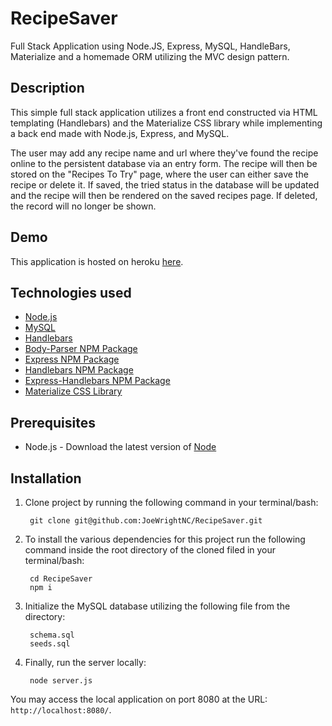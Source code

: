 # RecipeSaver
Full Stack Application using Node.JS, Express, MySQL, HandleBars, Materialize and a homemade ORM utilizing the MVC design pattern.

## Description

This simple full stack application utilizes a front end constructed via HTML templating (Handlebars) and the Materialize CSS library while implementing a back end made with Node.js, Express, and MySQL.

The user may add any recipe name and url where they've found the recipe online to the persistent database via an entry form.  The recipe will then be stored on the "Recipes To Try" page, where the user can either save the recipe or delete it.  If saved, the tried status in the database will be updated and the recipe will then be rendered on the saved recipes page.  If deleted, the record will no longer be shown.

## Demo

This application is hosted on heroku [here](#).

## Technologies used
- [Node.js](https://nodejs.org/en/)
- [MySQL](https://www.npmjs.com/package/mysql)
- [Handlebars](http://handlebarsjs.com/)
- [Body-Parser NPM Package](https://www.npmjs.com/package/body-parser)
- [Express NPM Package](https://www.npmjs.com/package/express)
- [Handlebars NPM Package](https://www.npmjs.com/package/handlebars)
- [Express-Handlebars NPM Package](https://www.npmjs.com/package/express-handlebars)
- [Materialize CSS Library](https://materializecss.com/)

## Prerequisites

- Node.js - Download the latest version of [Node](https://nodejs.org/en/)

## Installation

1. Clone project by running the following command in your terminal/bash: 

        git clone git@github.com:JoeWrightNC/RecipeSaver.git

2. To install the various dependencies for this project run the following command inside the root directory of the cloned filed in your terminal/bash:

        cd RecipeSaver
        npm i

3. Initialize the MySQL database utilizing the following file from the directory:

        schema.sql
        seeds.sql

4. Finally, run the server locally:

        node server.js


You may access the local application on port 8080 at the URL: `http://localhost:8080/`.